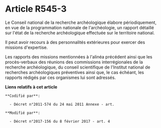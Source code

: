 # Article R545-3

Le Conseil national de la recherche archéologique élabore périodiquement, en vue de la programmation nationale de
l'archéologie, un rapport détaillé sur l'état de la recherche archéologique effectuée sur le territoire national.

Il peut avoir recours à des personnalités extérieures pour exercer des missions d'expertise.

Les rapports des missions mentionnées à l'alinéa précédent ainsi que les procès-verbaux des réunions des commissions
interrégionales de la recherche archéologique, du conseil scientifique de l'Institut national de recherches archéologiques
préventives ainsi que, le cas échéant, les rapports rédigés par ces organismes lui sont adressés.

**Liens relatifs à cet article**

	**Codifié par**:

	  - Décret n°2011-574 du 24 mai 2011 Annexe - art.

	**Modifié par**:

	  - Décret n°2017-156 du 8 février 2017 - art. 4
